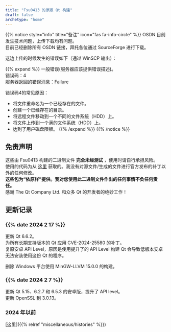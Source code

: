 ```yaml
---
title: "Fsu0413 的原版 Qt 构建"
draft: false
archetype: "home"
---
```


{{% notice style="info" title="备注"  icon="fas fa-info-circle" %}}
OSDN 目前发生技术问题，上传下载均有问题。  
目前已经删除所有 OSDN 链接，拜托各位通过 SourceForge 进行下载。

这边上传的时候发生的错误如下（通过 WinSCP 输出）：

{{% expand %}}
一般错误(服务器应该提供错误描述)。  
错误码：4  
服务器返回的错误消息：Failure


错误码4的常见原因：
- 将文件重命名为一个已经存在的文件。
- 创建一个已经存在的目录。
- 将远程文件移动到一个不同的文件系统（HDD）上。
- 将文件上传到一个满的文件系统（HDD）上。
- 达到了用户磁盘限额。
{{% /expand %}}
{{% /notice %}}

## 免责声明

这些由 Fsu0413 构建的二进制文件 __完全未经测试__ ，使用时请自行承担风险。  
使用的代码为从 [这里](http://download.qt.io) 获取的。我没有对源文件/生成的文件进行官方发布的补丁以外的任何修改。  
__这些包为“依原样”提供。我对您使用此二进制文件作出的任何事情不负任何责任。__  
感谢 The Qt Company Ltd. 和众多 Qt 的开发者的绝妙工作！

## 更新记录

### {{% date 2024 2 17 %}}
更新 Qt 6.6.2。  
为所有长期支持版本的 Qt 应用 CVE-2024-25580 的补丁。  
复原安卓 API Level，原因是使用提升了的 API Level 构建 Qt 会导致低版本安卓无法安装使用这份 Qt 的程序。

删除 Windows 平台使用 MinGW-LLVM 15.0.0 的构建。

### {{% date 2024 2 7 %}}
更新 Qt 5.15、6.2.7 和 6.5.3 的安卓版，提升了 API level。  
更新 OpenSSL 到 3.0.13。

### 2024 年以前

[这里]({{% relref "miscellaneous/histories" %}})
